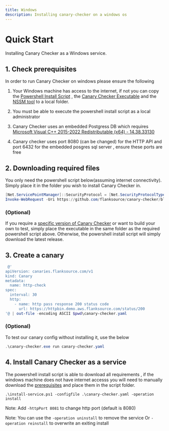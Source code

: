 ```yaml
---
title: Windows
description: Installing canary-checker on a windows os
---
```


# Quick Start

Installing Canary Checker as a Windows service.

## 1. Check prerequisites

In order to run Canary Checker on windows please ensure the following

1. Your Windows machine has access to the internet, if not you can copy the [Powershell Install Script](https://link-url-here.org) , the [Canary Checker Executable](https://link-url-here.org) and the [NSSM tool](https://nssm.cc/release/nssm-2.24.zip) to a local folder.

2. You must be able to execute the powershell install script as a local administrator
3. Canary Checker uses an embedded Postgress DB which requires [Microsoft Visual C++ 2015-2022 Redistributable (x64) - 14.38.33130](https://www.microsoft.com/en-us/Download/confirmation.aspx?id=52685)

4. Canary checker uses port 8080 (can be changed) for the HTTP API and port 6432 for the embedded posgres sql server , ensure these ports are free

## 2. Downloading required files

You only need the powershell script below(assuming internet connectivity). Simply place it in the folder you wish to install Canary Checker in.

```powershell
[Net.ServicePointManager]::SecurityProtocol = [Net.SecurityProtocolType]::Tls12
Invoke-WebRequest -Uri https://github.com/flanksource/canary-checker/blob/master/install-service.ps1 -OutFile install-service.ps1
```

### (Optional)

If you require a [specific version of Canary Checker](https://github.com/flanksource/canary-checker/releases) or want to build your own to test, simply place the executable in the same folder as the required powershell script above. Otherwise, the powershell install script will simply download the latest release.

## 3. Create a canary

```powershell
 @'
apiVersion: canaries.flanksource.com/v1
kind: Canary
metadata:
  name: http-check
spec:
  interval: 30
  http:
    - name: http pass response 200 status code
      url: https://httpbin.demo.aws.flanksource.com/status/200
'@ | out-file -encoding ASCII $pwd\canary-checker.yaml
```

### (Optional)

To test our canary config without installing it, use the below

```powershell
.\canary-checker.exe run canary-checker.yaml
```

## 4. Install Canary Checker as a service

The powershell install script is able to download all requirements , if the windows machine does not have internet accesss you will need to manually download the [prerequisites](/##-1.-check-prerequisites) and place them in the script folder.

```
.\install-service.ps1 -configfile .\canary-checker.yaml -operation install
```

Note: Add `-httpPort 8081` to change http port (default is 8080)

Note: You can use the `-operation uninstall` to remove the service Or `-operation reinstall` to overwrite an exiting install
